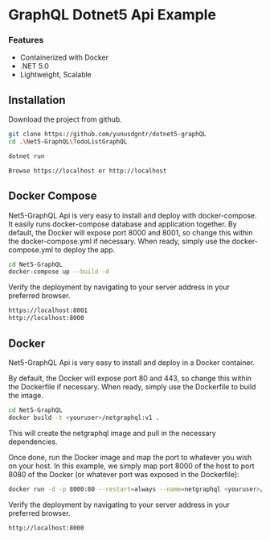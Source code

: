 # GraphQL Dotnet5 Api Example
### Features

- Containerized with Docker
- .NET 5.0
- Lightweight, Scalable

## Installation

Download the project from github.

```sh
git clone https://github.com/yunusdgntr/dotnet5-graphQL
cd .\Net5-GraphQL\TodoListGraphQL
```
```sh
dotnet run
```
```sh
Browse https://localhost or http://localhost
```

## Docker Compose
Net5-GraphQL Api is very easy to install and deploy with docker-compose.
It easily runs docker-compose database and application together.
By default, the Docker will expose port 8000 and 8001, so change this within the 
docker-compose.yml if necessary. When ready, simply use the docker-compose.yml to
deploy the app.
```sh
cd Net5-GraphQL
docker-compose up --build -d
```
Verify the deployment by navigating to your server address in
your preferred browser.
```sh
https://localhost:8001
http://localhost:8000
```
## Docker

Net5-GraphQL Api is very easy to install and deploy in a Docker container.

By default, the Docker will expose port 80 and 443, so change this within the
Dockerfile if necessary. When ready, simply use the Dockerfile to
build the image.

```sh
cd Net5-GraphQL
docker build -t <youruser>/netgraphql:v1 .
```

This will create the netgraphql image and pull in the necessary dependencies.


Once done, run the Docker image and map the port to whatever you wish on
your host. In this example, we simply map port 8000 of the host to
port 8080 of the Docker (or whatever port was exposed in the Dockerfile):

```sh
docker run -d -p 8000:80 --restart=always --name=netgraphql <youruser>/netgraphql:v1
```

Verify the deployment by navigating to your server address in
your preferred browser.

```sh
http://localhost:8000
```

